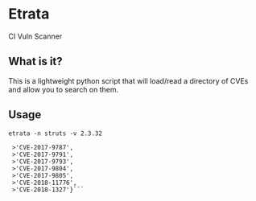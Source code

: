 # Etrata
CI Vuln Scanner

## What is it?
This is a lightweight python script that will load/read a directory of CVEs and allow you to search on them.

## Usage
`etrata -n struts -v 2.3.32`
```>{'CVE-2017-12611',
 >'CVE-2017-9787',
 >'CVE-2017-9791',
 >'CVE-2017-9793',
 >'CVE-2017-9804',
 >'CVE-2017-9805',
 >'CVE-2018-11776',
 >'CVE-2018-1327'}```
